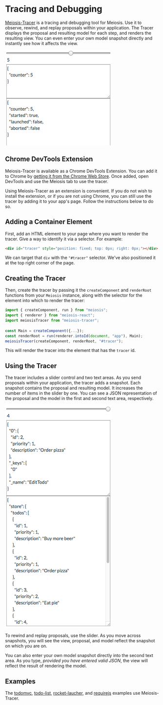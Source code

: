 # Tracing and Debugging

[Meiosis-Tracer](https://github.com/foxdonut/meiosis-tracer) is a tracing and debugging tool for Meiosis. Use it to observe, rewind, and replay proposals within your application. The Tracer displays the proposal and resulting model for each step, and renders the resulting view. You can even enter your own model snapshot directly and instantly see how it affects the view.

<img src="images/tracer-1.png"/>

## Chrome DevTools Extension

Meiosis-Tracer is available as a Chrome DevTools Extension. You can add it to Chrome by
[getting it from the Chrome Web Store](https://chrome.google.com/webstore/detail/meiosis-tracer/dkopklbedmgjejahhfkfklpkgdnigjii). Once added, open DevTools and use the Meiosis tab to use the tracer.

Using Meiosis-Tracer as an extension is convenient. If you do not wish to install the extension, or if you are not using Chrome, you can still use the tracer by adding it to your app's page. Follow the instructions below to do so.

## Adding a Container Element

First, add an HTML element to your page where you want to render the tracer. Give a way to identify it via a selector. For example:

```html
<div id="tracer" style="position: fixed; top: 0px; right: 0px;"></div>
```

We can target that `div` with the `"#tracer"` selector. We've also positioned it at the top right corner of the page.

## Creating the Tracer

Then, create the tracer by passing it the `createComponent` and `renderRoot` functions from your
`Meiosis` instance, along with the selector for the element into which to render the tracer:

```javascript
import { createComponent, run } from "meiosis";
import { renderer } from "meiosis-react";
import meiosisTracer from "meiosis-tracer";

const Main = createComponent({...});
const renderRoot = run(renderer.intoId(document, "app"), Main);
meiosisTracer(createComponent, renderRoot, "#tracer");
```

This will render the tracer into the element that has the `tracer` id.

## Using the Tracer

The tracer includes a slider control and two text areas. As you send proposals within your application, the tracer adds a snapshot. Each snapshot contains the proposal and resulting model. It increases the number of items in the slider by one. You can see a JSON representation of the proposal and the model in the first and second text area, respectively.

<img src="images/tracer-2.png"/>

To rewind and replay proposals, use the slider. As you move across snapshots, you will see the view, proposal, and model reflect the snapshot on which you are on.

You can also enter your own model snapshot directly into the second text area. As you type, *provided you have entered valid JSON*, the view will reflect the result of rendering the model.

## Examples

The [todomvc](https://github.com/foxdonut/meiosis-examples/tree/master/examples/todomvc), [todo-list](https://github.com/foxdonut/meiosis-examples/tree/master/examples/todo-list), [rocket-laucher](https://github.com/foxdonut/meiosis-examples/tree/master/examples/rocket-launcher), and [requirejs](https://github.com/foxdonut/meiosis-examples/tree/master/examples/requirejs) examples use Meiosis-Tracer.
